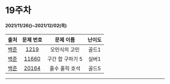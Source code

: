# 19주차
#### 2021/11/26()~2021/12/02(목)

|               출처               |                   문제 번호                    |  문제 이름  | 난이도 |
| :------------------------------: | :--------------------------------------------: | :---------: | :----: |
| [백준](https://www.acmicpc.net/) |  [1219](https://www.acmicpc.net/problem/1219)  |  오민식의 고민  | 골드1  |
| [백준](https://www.acmicpc.net/) |  [11660](https://www.acmicpc.net/problem/11660)  | 구간 합 구하기 5 | 실버1  |
| [백준](https://www.acmicpc.net/) | [20164](https://www.acmicpc.net/problem/20164) |    홀수 홀릭 호석 | 골드5  |


---
